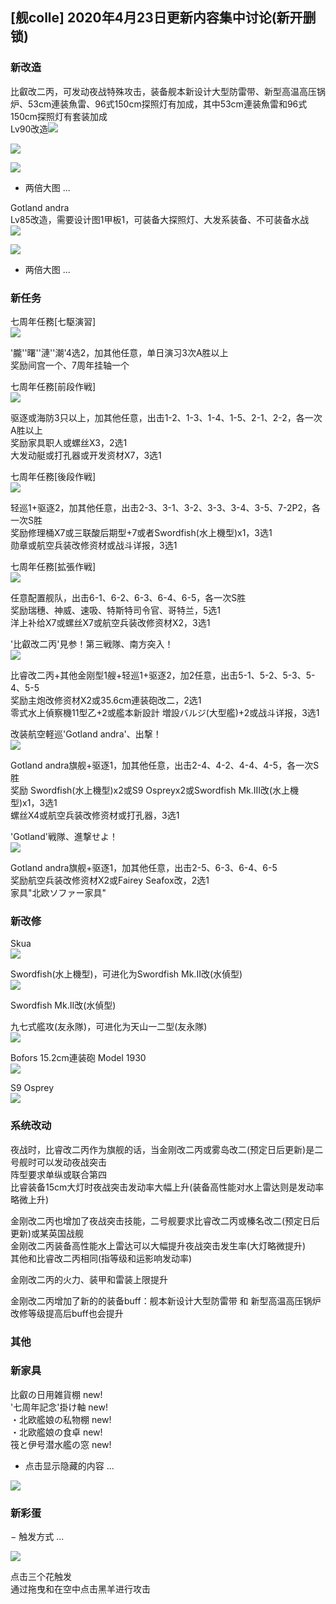 <a name="050a8552"></a>
## [舰colle] 2020年4月23日更新内容集中讨论(新开删锁)

<a name="fcdcccda"></a>
### 新改造

比叡改二丙，可发动夜战特殊攻击，装备舰本新设计大型防雷带、新型高温高压锅炉、53cm連装魚雷、96式150cm探照灯有加成，其中53cm連装魚雷和96式150cm探照灯有套装加成<br />
Lv90改造![](https://img.nga.178.com/attachments/mon_202004/23/-l1qxxQ5-gpy1K1eT1kSaj-5p.png#alt=)

![](https://img.nga.178.com/attachments/mon_202004/23/-l1qxxQ5-kespZmT3cSvk-u2.png#alt=)

![](https://img.nga.178.com/attachments/mon_202004/23/-l1qxxQ5-ddcsZiT3cSoq-ue.png#alt=)

- 两倍大图 ...

Gotland andra<br />
Lv85改造，需要设计图1甲板1，可装备大探照灯、大发系装备、不可装备水战<br />
![](https://img.nga.178.com/attachments/mon_202004/23/-l1qxxQ5-aq6pZkT3cSsd-th.png#alt=)

![](https://img.nga.178.com/attachments/mon_202004/23/-l1qxxQ5-3irzZcT3cSin-h9.png#alt=)

- 两倍大图 ...

<a name="62c81f89"></a>
### 新任务

七周年任務[七駆演習]<br />
![](https://img.nga.178.com/attachments/mon_202004/23/-4ada3Q5-781xZfT3cSqb-2q.png#alt=)

'朧''曙''漣''潮'4选2，加其他任意，单日演习3次A胜以上<br />
奖励间宫一个、7周年挂轴一个

七周年任務[前段作戦]<br />
![](https://img.nga.178.com/attachments/mon_202004/23/-4ada3Q5-gvzrZgT3cSqf-2s.png#alt=)

驱逐或海防3只以上，加其他任意，出击1-2、1-3、1-4、1-5、2-1、2-2，各一次A胜以上<br />
奖励家具职人或螺丝X3，2选1<br />
大发动艇或打孔器或开发资材X7，3选1

七周年任務[後段作戦]<br />
![](https://img.nga.178.com/attachments/mon_202004/25/-4ada3Q5-lakrKoT3cSqc-2s.jpg#alt=)

轻巡1+驱逐2，加其他任意，出击2-3、3-1、3-2、3-3、3-4、3-5、7-2P2，各一次S胜<br />
奖励修理桶X7或三联酸后期型+7或者Swordfish(水上機型)x1，3选1<br />
勋章或航空兵装改修资材或战斗详报，3选1

七周年任務[拡張作戦]<br />
![](https://img.nga.178.com/attachments/mon_202004/25/-4ada3Q5-75o1KoT3cSqg-2p.jpg#alt=)

任意配置舰队，出击6-1、6-2、6-3、6-4、6-5，各一次S胜<br />
奖励瑞穗、神威、速吸、特斯特司令官、哥特兰，5选1<br />
洋上补给X7或螺丝X7或航空兵装改修资材X2，3选1

'比叡改二丙'見参！第三戦隊、南方突入！<br />
![](https://img.nga.178.com/attachments/mon_202004/23/-4ada3Q5-4wo1ZfT3cSqd-2p.png#alt=)

比睿改二丙+其他金刚型1艘+轻巡1+驱逐2，加2任意，出击5-1、5-2、5-3、5-4、5-5<br />
奖励主炮改修资材X2或35.6cm連装砲改二，2选1<br />
零式水上偵察機11型乙+2或艦本新設計 増設バルジ(大型艦)+2或战斗详报，3选1

改装航空軽巡'Gotland andra'、出撃！<br />
![](https://img.nga.178.com/attachments/mon_202004/25/-4ada3Q5-e5h6KoT3cSq5-2o.jpg#alt=)

Gotland andra旗舰+驱逐1，加其他任意，出击2-4、4-2、4-4、4-5，各一次S胜<br />
奖励 Swordfish(水上機型)x2或S9 Ospreyx2或Swordfish Mk.III改(水上機型)x1，3选1<br />
螺丝X4或航空兵装改修资材或打孔器，3选1

'Gotland'戦隊、進撃せよ！<br />
![](https://img.nga.178.com/attachments/mon_202004/26/-4ada3Q5-y8yKpT3cSq9-2p.jpg#alt=)

Gotland andra旗舰+驱逐1，加其他任意，出击2-5、6-3、6-4、6-5<br />
奖励航空兵装改修资材X2或Fairey Seafox改，2选1<br />
家具"北欧ソファー家具"

<a name="90fd5dc9"></a>
### 新改修

Skua<br />
![](https://img.nga.178.com/attachments/mon_202004/23/-4ada3Q5-1kecZbT3cSt3-fo.jpg#alt=)

Swordfish(水上機型)，可进化为Swordfish Mk.II改(水偵型)<br />
![](https://img.nga.178.com/attachments/mon_202004/23/-4ada3Q5-4apqZcT3cSsy-fo.jpg#alt=)

Swordfish Mk.II改(水偵型)

九七式艦攻(友永隊)，可进化为天山一二型(友永隊)<br />
![](https://img.nga.178.com/attachments/mon_202004/23/-4ada3Q5-ah4kZcT3cSt3-fu.jpg#alt=)

Bofors 15.2cm連装砲 Model 1930<br />
![](https://img.nga.178.com/attachments/mon_202004/23/-4ada3Q5-gqryZcT3cSt0-fq.jpg#alt=)

S9 Osprey<br />
![](https://img.nga.178.com/attachments/mon_202004/23/-4ada3Q5-jf7jZcT3cSt7-fm.jpg#alt=)

<a name="41bb986a"></a>
### 系统改动

夜战时，比睿改二丙作为旗舰的话，当金刚改二丙或雾岛改二(预定日后更新)是二号舰时可以发动夜战突击<br />
阵型要求单纵或联合第四<br />
比睿装备15cm大灯时夜战突击发动率大幅上升(装备高性能对水上雷达则是发动率略微上升)

金刚改二丙也增加了夜战突击技能，二号舰要求比睿改二丙或榛名改二(预定日后更新)或某英国战舰<br />
金刚改二丙装备高性能水上雷达可以大幅提升夜战突击发生率(大灯略微提升)<br />
其他和比睿改二丙相同(指等级和运影响发动率)

金刚改二丙的火力、装甲和雷装上限提升

金刚改二丙增加了新的的装备buff：舰本新设计大型防雷带 和 新型高温高压锅炉<br />
改修等级提高后buff也会提升

<a name="0d98c747"></a>
### 其他

<a name="6cee31c5"></a>
### 新家具

比叡の日用雑貨棚 new!<br />
'七周年記念'掛け軸 new!<br />
・北欧艦娘の私物棚 new!<br />
・北欧艦娘の食卓 new!<br />
筏と伊号潜水艦の窓 new!

- 点击显示隐藏的内容 ...

![](https://img.nga.178.com/attachments/mon_202004/23/-4ada3Q5-gibeXfZ44T3cSxe-jy.png#alt=)

<a name="3f4092e0"></a>
### 新彩蛋

− 触发方式 ...

![](https://img.nga.178.com/attachments/mon_202004/23/-l1qxxQ5-7l4kK1rT1kS4v-6x.png#alt=)

点击三个花触发<br />
通过拖曳和在空中点击黑羊进行攻击
